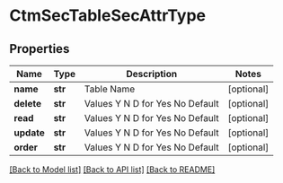 # CtmSecTableSecAttrType

## Properties
Name | Type | Description | Notes
------------ | ------------- | ------------- | -------------
**name** | **str** | Table Name | [optional] 
**delete** | **str** | Values  Y N D for Yes No Default | [optional] 
**read** | **str** | Values  Y N D for Yes No Default | [optional] 
**update** | **str** | Values  Y N D for Yes No Default | [optional] 
**order** | **str** | Values  Y N D for Yes No Default | [optional] 

[[Back to Model list]](../README.md#documentation-for-models) [[Back to API list]](../README.md#documentation-for-api-endpoints) [[Back to README]](../README.md)

